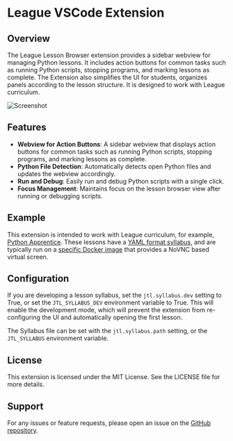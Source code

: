 # League VSCode Extension

## Overview

The League Lesson Browser extension provides a sidebar webview for managing
Python lessons. It includes action buttons for common tasks such as running
Python scripts, stopping programs, and marking lessons as complete. The
Extension also simplifies the UI for students, organizes panels according to the
lesson structure. It is designed to work with League curriculum. 

![Screenshot](https://images.jointheleague.org/misc/codeserver-screen.png)


## Features

- **Webview for Action Buttons**: A sidebar webview that displays action buttons for common tasks such as running Python scripts, stopping programs, and marking lessons as complete.
- **Python File Detection**: Automatically detects open Python files and updates the webview accordingly.
- **Run and Debug**: Easily run and debug Python scripts with a single click. 
- **Focus Management**: Maintains focus on the lesson browser view after running or debugging scripts.

## Example

This extension is intended to work with League curriculum, for example, [Python
Apprentice](https://github.com/league-curriculum/Python-Apprentice). These
lessons have a [YAML format
syllabus](https://github.com/league-curriculum/Python-Apprentice/blob/master/.jtl/syllabus.yaml),
and are typically run on a [specific Docker
image](https://github.com/league-infrastructure/docker-codeserver-python) that
provides a NoVNC based virtual screen. 

## Configuration

If you are developing a lesson syllabus, set the `jtl.syllabus.dev` setting to
True, or set the `JTL_SYLLABUS_DEV` environment variable to True. This will
enable the development mode, which will prevent the extension from
re-configuring the UI and automatically opening the first lesson. 

The Syllabus file can be set with the `jtl.syllabus.path` setting, or the
`JTL_SYLLABUS` environment variable.


## License

This extension is licensed under the MIT License. See the LICENSE file for more details.

## Support

For any issues or feature requests, please open an issue on the [GitHub repository](https://github.com/your-repo/league-vscode-ext).
